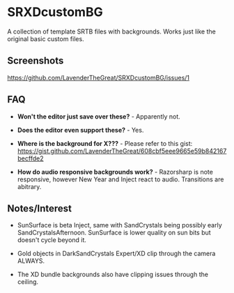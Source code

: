 # SRXDcustomBG
A collection of template SRTB files with backgrounds. Works just like the original basic custom files.

## Screenshots

https://github.com/LavenderTheGreat/SRXDcustomBG/issues/1

## FAQ

- **Won't the editor just save over these?** - Apparently not.

- **Does the editor even support these?** - Yes.

- **Where is the background for X???** - Please refer to this gist: https://gist.github.com/LavenderTheGreat/608cbf5eee9665e59b842167becffde2

- **How do audio responsive backgrounds work?** - Razorsharp is note responsive, however New Year and Inject react to audio. Transitions are abitrary.

## Notes/Interest

- SunSurface is beta Inject, same with SandCrystals being possibly early SandCrystalsAfternoon. SunSurface is lower quality on sun bits but doesn't cycle beyond it.

- Gold objects in DarkSandCrystals Expert/XD clip through the camera ALWAYS.

- The XD bundle backgrounds also have clipping issues through the ceiling.
